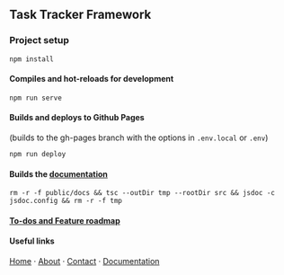 ## Task Tracker Framework

### Project setup

```
npm install
```

#### Compiles and hot-reloads for development

```
npm run serve
```

#### Builds and deploys to Github Pages

(builds to the gh-pages branch with the options in `.env.local` or `.env`)

```
npm run deploy
```

#### Builds the [documentation](https://mvtt.app/docs)

```
rm -r -f public/docs && tsc --outDir tmp --rootDir src && jsdoc -c jsdoc.config && rm -r -f tmp
```

#### [To-dos and Feature roadmap](https://mvtt.app/roadmap)

#### Useful links

[Home](https://mvtt.app) ·
[About](https://mvtt.app/about) ·
[Contact](https://mvtt.app/contact) ·
[Documentation](https://mvtt.app/docs)
